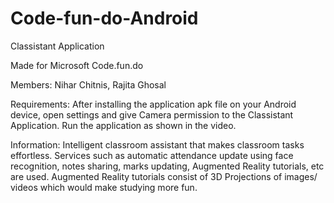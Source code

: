 # Code-fun-do-Android

Classistant Application

Made for Microsoft Code.fun.do

Members: Nihar Chitnis, Rajita Ghosal

Requirements: After installing the application apk file on your Android device, open settings and give Camera permission to the Classistant Application.
Run the application as shown in the video.

Information:
Intelligent classroom assistant that makes classroom tasks effortless. 
Services such as automatic attendance update using face recognition, notes sharing, marks updating, Augmented Reality tutorials, etc are used. 
Augmented Reality tutorials consist of 3D Projections of images/ videos which would make studying more fun.
